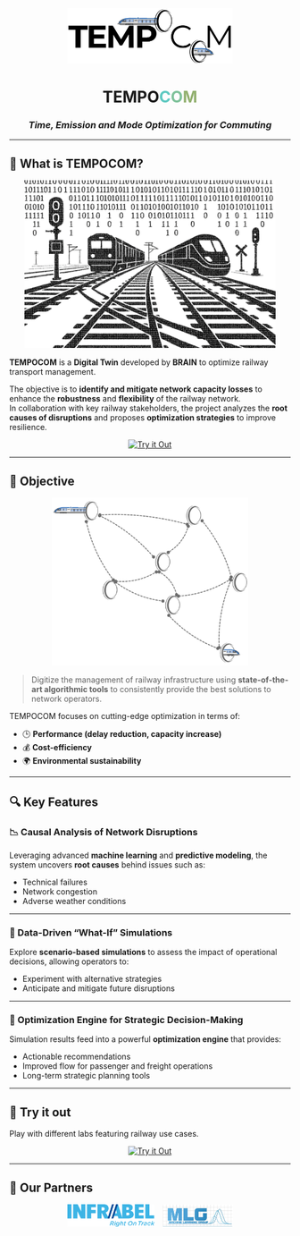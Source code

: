 <p align="center">
  <img src="./assets/logo.png" alt="Image Description" height="100"/>
</p>

<h1 align="center">TEMPO<span style="color:#5ec9c1;">C</span><span style="color:#7fc29b;">O</span><span style="color:#92b06f;">M</span></h1>
<h3 align="center"><em>Time, Emission and Mode Optimization for Commuting</em></h3>

---

## 🚄 What is TEMPOCOM?

<p align="center">
  <img src="assets/digitaltwin.png" alt="Image Description" height="300"/>
</p>


**TEMPOCOM** is a **Digital Twin** developed by **BRAIN** to optimize railway transport management.

The objective is to **identify and mitigate network capacity losses** to enhance the **robustness** and **flexibility** of the railway network.  
In collaboration with key railway stakeholders, the project analyzes the **root causes of disruptions** and proposes **optimization strategies** to improve resilience.

<p align="center">
  <a href="https://tempocom.dtsc.be"><img src="https://img.shields.io/badge/PLAY-red?style=for-the-badge&logo=railway" alt="Try it Out"></a>
</p>

---

## 🎯 Objective

<p align="center">
  <img src="assets/illustration.png" alt="Image Description" height="300"/>
</p>

> Digitize the management of railway infrastructure using **state-of-the-art algorithmic tools** to consistently provide the best solutions to network operators.

TEMPOCOM focuses on cutting-edge optimization in terms of:
- 🕒 **Performance (delay reduction, capacity increase)**
- 💰 **Cost-efficiency**
- 🌍 **Environmental sustainability**

---

## 🔍 Key Features

### 📉 Causal Analysis of Network Disruptions
Leveraging advanced **machine learning** and **predictive modeling**, the system uncovers **root causes** behind issues such as:
- Technical failures  
- Network congestion  
- Adverse weather conditions

---

### 🔁 Data-Driven “What-If” Simulations
Explore **scenario-based simulations** to assess the impact of operational decisions, allowing operators to:
- Experiment with alternative strategies  
- Anticipate and mitigate future disruptions

---

### 🚦 Optimization Engine for Strategic Decision-Making
Simulation results feed into a powerful **optimization engine** that provides:
- Actionable recommendations  
- Improved flow for passenger and freight operations  
- Long-term strategic planning tools

---

## 🧪 Try it out

Play with different labs featuring railway use cases.

<p align="center">
  <a href="https://tempocom.dtsc.be"><img src="https://img.shields.io/badge/PLAY-red?style=for-the-badge&logo=railway" alt="Try it Out"></a>
</p>

---

## 🤝 Our Partners


<p align="center">
  <img src="assets/infrabel.png" alt="Infrabel" height="40" style="display:inline-block; margin-right:10px;"/>
  <img src="assets/mlg.png" alt="MLG" height="40" style="display:inline-block;"/>
</p>

